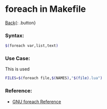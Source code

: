 # foreach in Makefile

[Back](../index.md){: .button}

### Syntax:

```sh
$(foreach var,list,text)
```

### Use Case:

This is used

```sh
FILES=$(foreach file,$(NAMES),"$(file).lua")
```

### Reference:

- [GNU foreach Reference](https://www.gnu.org/software/make/manual/html_node/Foreach-Function.html)

